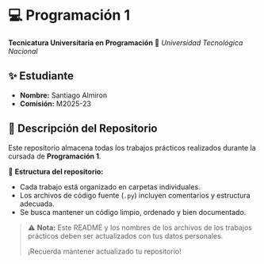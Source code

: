 # 💻 Programación 1
**Tecnicatura Universitaria en Programación**
📍 *Universidad Tecnológica Nacional*

## ✨ Estudiante
- **Nombre:** Santiago Almiron
- **Comisión:** M2025-23

## 📂 Descripción del Repositorio
Este repositorio almacena todas los trabajos prácticos realizados durante la cursada de **Programación 1**.

📌 **Estructura del repositorio:**
- Cada trabajo está organizado en carpetas individuales.
- Los archivos de código fuente (`.py`) incluyen comentarios y estructura adecuada.
- Se busca mantener un código limpio, ordenado y bien documentado.

> ⚠️ **Nota:** Este README y los nombres de los archivos de los trabajos prácticos deben ser actualizados con tus datos personales.
>
> ¡Recuerda mantener actualizado tu repositorio!

